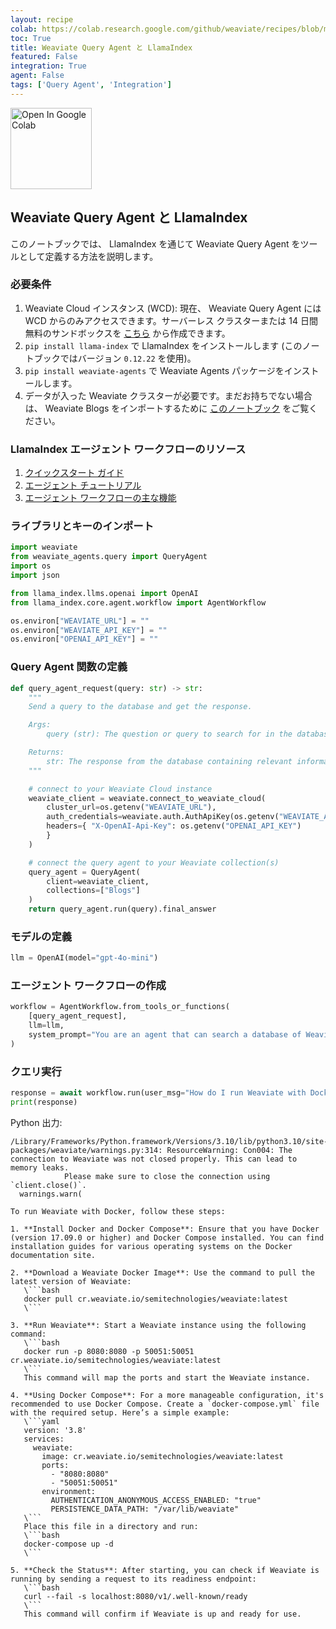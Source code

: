 ```yaml
---
layout: recipe
colab: https://colab.research.google.com/github/weaviate/recipes/blob/main/integrations/llm-agent-frameworks/llamaindex/agents/agent-workflow-with-weaviate-query-agent.ipynb
toc: True
title: Weaviate Query Agent と LlamaIndex
featured: False
integration: True
agent: False
tags: ['Query Agent', 'Integration']
---
```

<a href="https://colab.research.google.com/github/weaviate/recipes/blob/main/integrations/llm-agent-frameworks/llamaindex/agents/agent-workflow-with-weaviate-query-agent.ipynb" target="_blank">
  <img src="https://img.shields.io/badge/Open%20in-Colab-4285F4?style=flat&logo=googlecolab&logoColor=white" alt="Open In Google Colab" width="130"/>
</a>

## Weaviate Query Agent と LlamaIndex

このノートブックでは、 LlamaIndex を通じて Weaviate Query Agent をツールとして定義する方法を説明します。

### 必要条件
1. Weaviate Cloud インスタンス (WCD): 現在、 Weaviate Query Agent には WCD からのみアクセスできます。サーバーレス クラスターまたは 14 日間無料のサンドボックスを [こちら](https://console.weaviate.cloud/) から作成できます。  
2. `pip install llama-index` で LlamaIndex をインストールします (このノートブックではバージョン `0.12.22` を使用)。  
3. `pip install weaviate-agents` で Weaviate Agents パッケージをインストールします。  
4. データが入った Weaviate クラスターが必要です。まだお持ちでない場合は、 Weaviate Blogs をインポートするために [このノートブック](https://github.com/weaviate/recipes/blob/main/integrations/Weaviate-Import-Example.ipynb) をご覧ください。  

### LlamaIndex エージェント ワークフローのリソース
1. [クイックスタート ガイド](https://docs.llamaindex.ai/en/latest/getting_started/starter_example/)
1. [エージェント チュートリアル](https://docs.llamaindex.ai/en/latest/understanding/agent/)
1. [エージェント ワークフローの主な機能](https://docs.llamaindex.ai/en/latest/examples/agent/agent_workflow_basic/)

### ライブラリとキーのインポート

```python
import weaviate
from weaviate_agents.query import QueryAgent
import os
import json

from llama_index.llms.openai import OpenAI
from llama_index.core.agent.workflow import AgentWorkflow
```

```python
os.environ["WEAVIATE_URL"] = ""
os.environ["WEAVIATE_API_KEY"] = ""
os.environ["OPENAI_API_KEY"] = ""
```

### Query Agent 関数の定義

```python
def query_agent_request(query: str) -> str:
    """
    Send a query to the database and get the response.

    Args:
        query (str): The question or query to search for in the database. This can be any natural language question related to the content stored in the database.

    Returns:
        str: The response from the database containing relevant information.
    """

    # connect to your Weaviate Cloud instance
    weaviate_client = weaviate.connect_to_weaviate_cloud(
        cluster_url=os.getenv("WEAVIATE_URL"), 
        auth_credentials=weaviate.auth.AuthApiKey(os.getenv("WEAVIATE_API_KEY")),
        headers={ "X-OpenAI-Api-Key": os.getenv("OPENAI_API_KEY") 
        }
    )

    # connect the query agent to your Weaviate collection(s)
    query_agent = QueryAgent(
        client=weaviate_client,
        collections=["Blogs"] 
    )
    return query_agent.run(query).final_answer
```

### モデルの定義

```python
llm = OpenAI(model="gpt-4o-mini")
```

### エージェント ワークフローの作成

```python
workflow = AgentWorkflow.from_tools_or_functions(
    [query_agent_request],
    llm=llm,
    system_prompt="You are an agent that can search a database of Weaviate blog content and answer questions about it.",
)
```

### クエリ実行

```python
response = await workflow.run(user_msg="How do I run Weaviate with Docker?")
print(response)
```

Python 出力:
```text
/Library/Frameworks/Python.framework/Versions/3.10/lib/python3.10/site-packages/weaviate/warnings.py:314: ResourceWarning: Con004: The connection to Weaviate was not closed properly. This can lead to memory leaks.
            Please make sure to close the connection using `client.close()`.
  warnings.warn(

To run Weaviate with Docker, follow these steps:

1. **Install Docker and Docker Compose**: Ensure that you have Docker (version 17.09.0 or higher) and Docker Compose installed. You can find installation guides for various operating systems on the Docker documentation site.

2. **Download a Weaviate Docker Image**: Use the command to pull the latest version of Weaviate:
   \```bash
   docker pull cr.weaviate.io/semitechnologies/weaviate:latest
   \```

3. **Run Weaviate**: Start a Weaviate instance using the following command:
   \```bash
   docker run -p 8080:8080 -p 50051:50051 cr.weaviate.io/semitechnologies/weaviate:latest
   \```
   This command will map the ports and start the Weaviate instance.

4. **Using Docker Compose**: For a more manageable configuration, it's recommended to use Docker Compose. Create a `docker-compose.yml` file with the required setup. Here’s a simple example:
   \```yaml
   version: '3.8'
   services:
     weaviate:
       image: cr.weaviate.io/semitechnologies/weaviate:latest
       ports:
         - "8080:8080"
         - "50051:50051"
       environment:
         AUTHENTICATION_ANONYMOUS_ACCESS_ENABLED: "true"
         PERSISTENCE_DATA_PATH: "/var/lib/weaviate"
   \```
   Place this file in a directory and run:
   \```bash
   docker-compose up -d
   \```

5. **Check the Status**: After starting, you can check if Weaviate is running by sending a request to its readiness endpoint:
   \```bash
   curl --fail -s localhost:8080/v1/.well-known/ready
   \```
   This command will confirm if Weaviate is up and ready for use.
```

